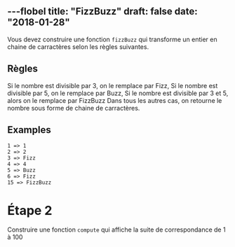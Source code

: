 ---flobel
title: "FizzBuzz"
draft: false
date: "2018-01-28"
---

Vous devez construire une fonction `fizzBuzz` qui transforme un entier en chaine de carractères selon les règles suivantes.

## Règles

Si le nombre est divisible par 3, on le remplace par Fizz,
Si le nombre est divisible par 5, on le remplace par Buzz,
Si le nombre est divisible par 3 et 5, alors on le remplace par FizzBuzz
Dans tous les autres cas, on retourne le nombre sous forme de chaine de carractères.

## Examples

    1 => 1
    2 => 2
    3 => Fizz
    4 => 4
    5 => Buzz
    6 => Fizz
    15 => FizzBuzz


# Étape 2

Construire une fonction `compute` qui affiche la suite de correspondance de 1 à 100 

